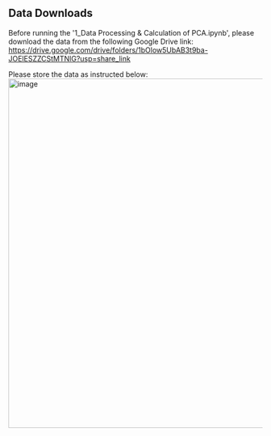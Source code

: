 ## Data Downloads

Before running the '1_Data Processing & Calculation of PCA.ipynb', please download the data from the following Google Drive link:
https://drive.google.com/drive/folders/1bOlow5UbAB3t9ba-JOElESZZCStMTNlG?usp=share_link


Please store the data as instructed below:
<img width="691" alt="image" src="https://github.com/YeYing119/Unpacking-the-Perceived-Cycling-Safety-of-Road-Environment/assets/115580957/cf19c6ef-f3ad-4a71-a489-06f376c25178">
